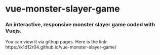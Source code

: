 # vue-monster-slayer-game

<h3> An interactive, responsive monster slayer game coded with Vuejs. </h3>

<p> You can view it via githup pages. Here is the link: https://k1d12r04.github.io/vue-monster-slayer-game/ </p>
